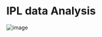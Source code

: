 # IPL data Analysis 
![image](https://user-images.githubusercontent.com/96223229/158064270-730daf6b-457a-4939-b19d-84899a8d5f08.png)
